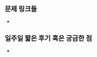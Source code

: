 ## 문제 링크들
<!-- 예시: - https://www.acmicpc.net/problem/1001 -->
- 

## 일주일 짧은 후기 혹은 궁금한 점
<!-- 예시: - dfs 가 어려워서 정리를 했습니다. 혹시 다른 분들은 어떻게 푸셨나요? 카톡으로 알려주세요! -->
- 
